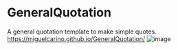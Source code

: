 # GeneralQuotation
A general quotation template to make simple quotes.
https://miguelcarino.github.io/GeneralQuotation/
![image](https://github.com/user-attachments/assets/e7dac471-e41c-4077-9af0-b2cbe3f95f1c)

